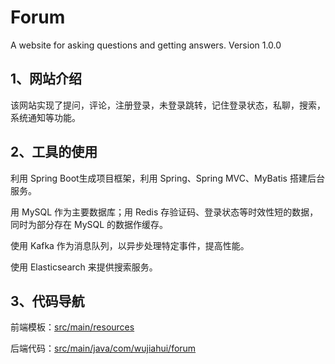 # Forum
A website for asking questions and getting answers. Version 1.0.0

## 1、网站介绍
该网站实现了提问，评论，注册登录，未登录跳转，记住登录状态，私聊，搜索，系统通知等功能。

## 2、工具的使用
利用 Spring Boot生成项目框架，利用 Spring、Spring MVC、MyBatis 搭建后台服务。

用 MySQL 作为主要数据库；用 Redis 存验证码、登录状态等时效性短的数据，
同时为部分存在 MySQL 的数据作缓存。

使用 Kafka 作为消息队列，以异步处理特定事件，提高性能。

使用 Elasticsearch 来提供搜索服务。

## 3、代码导航
前端模板：[src/main/resources](https://github.com/NgCafai/forum/tree/master/src/main/resources)

后端代码：[src/main/java/com/wujiahui/forum](https://github.com/NgCafai/forum/tree/master/src/main/java/com/wujiahui/forum)
